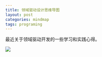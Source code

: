 ```yaml
---
title: 领域驱动设计思维导图
layout: post
categories: mindmap
tags: programing
---
```


最近关于领域驱动开发的一些学习和实践心得。

![](assets/image/202107/ddd.png)